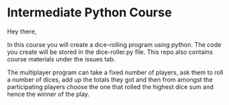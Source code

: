 # Intermediate Python Course

Hey there, 

In this course you will create a dice-rolling program using python. The code you create will be stored in the dice-roller.py file. This repo also contains course materials under the issues tab. 

The multiplayer program can take a fixed number of players, ask them to roll a number of dices, add up the totals they got and then from amongst the participating players choose the one that rolled the highest dice sum and hence the winner of the play.
